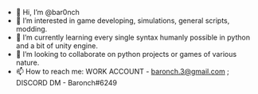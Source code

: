 - 👋 Hi, I’m @bar0nch
- 👀 I’m interested in game developing, simulations, general scripts, modding.
- 🌱 I’m currently learning every single syntax humanly possible in python and a bit of unity engine.
- 💞️ I’m looking to collaborate on python projects or games of various nature.
- 📫 How to reach me: WORK ACCOUNT - baronch.3@gmail.com ; DISCORD DM - Baronch#6249

<!---
bar0nch/bar0nch is a ✨ special ✨ repository because its `README.md` (this file) appears on your GitHub profile.
You can click the Preview link to take a look at your changes.
--->
